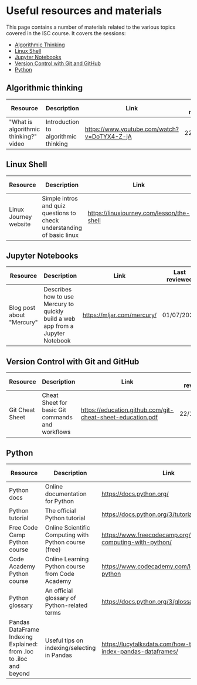 # Useful resources and materials

This page contains a number of materials related to the various topics covered in the ISC course. It covers the sessions:

- [Algorithmic Thinking](#AlgorithmicThinking)
- [Linux Shell](#LinuxShell)
- [Jupyter Notebooks](#JupyterNotebooks)
- [Version Control with Git and GitHub](#VersionControlwithGitandGitHub)
- [Python](#Python)

## Algorithmic thinking

| **Resource** | **Description** | **Link** | **Last reviewed** |
| ------------ | --------------- | -------- | ----------------- |
| "What is algorithmic thinking?" video | Introduction to algorithmic thinking | https://www.youtube.com/watch?v=DoTYX4-Z-jA | 22/11/2021 |
 
## Linux Shell

| **Resource** | **Description** | **Link** | **Last reviewed** |
| ------------ | --------------- | -------- | ----------------- |
| Linux Journey website | Simple intros and quiz questions to check understanding of basic linux | https://linuxjourney.com/lesson/the-shell | 01/07/2022 |


## Jupyter Notebooks

| **Resource** | **Description** | **Link** | **Last reviewed** |
| ------------ | --------------- | -------- | ----------------- |
| Blog post about "Mercury" | Describes how to use Mercury to quickly build a web app from a Jupyter Notebook | https://mljar.com/mercury/ | 01/07/2022 |

## Version Control with Git and GitHub

| **Resource** | **Description** | **Link** | **Last reviewed** |
| ------------ | --------------- | -------- | ----------------- |
| Git Cheat Sheet | Cheat Sheet for basic Git commands and workflows | https://education.github.com/git-cheat-sheet-education.pdf | 22/11/2021 |

## Python

| **Resource** | **Description** | **Link** | **Last reviewed** |
| ------------ | --------------- | -------- | ----------------- |
| Python docs | Online documentation for Python | https://docs.python.org/ | 22/11/2021 |
| Python tutorial | The official Python tutorial | https://docs.python.org/3/tutorial/ | 22/11/2021 |
| Free Code Camp Python course | Online Scientific Computing with Python course (free) | https://www.freecodecamp.org/learn/scientific-computing-with-python/ | 22/11/2021 | 
| Code Academy Python course | Online Learning Python course from Code Academy | https://www.codecademy.com/learn/learn-python | 22/11/2021 |
| Python glossary | An official glossary of Python-related terms | https://docs.python.org/3/glossary.html | 15/09/2022 |
| Pandas DataFrame Indexing Explained: from .loc to .iloc and beyond | Useful tips on indexing/selecting in Pandas | https://lucytalksdata.com/how-to-effectively-index-pandas-dataframes/ | 29/09/2022 |

